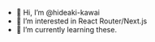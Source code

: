 - 👋 Hi, I’m @hideaki-kawai
- 👀 I’m interested in React Router/Next.js
- 🌱 I’m currently learning these.

<!---
hideaki-kawai/hideaki-kawai is a ✨ special ✨ repository because its `README.md` (this file) appears on your GitHub profile.
You can click the Preview link to take a look at your changes.
--->
